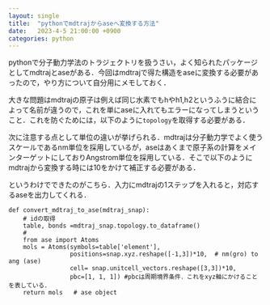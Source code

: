 ```yaml
---
layout: single
title:  "pythonでmdtrajからaseへ変換する方法"
date:   2023-4-5 21:00:00 +0900
categories: python
---
```


pythonで分子動力学法のトラジェクトリを扱うさい，よく知られたパッケージとしてmdtrajとaseがある．今回はmdtrajで得た構造をaseに変換する必要があったので，やり方について自分用にメモしておく．

大きな問題はmdtrajの原子は例えば同じ水素でもhやh1,h2というふうに結合によって名前が違うので，これを単にaseに入れてもエラーになってしまうということ．これを防ぐためには，以下のように`topology`を取得する必要がある．

次に注意する点として単位の違いが挙げられる．mdtrajは分子動力学でよく使うスケールであるnm単位を採用しているが，aseはあくまで原子系の計算をメインターゲットにしておりAngstrom単位を採用している．そこで以下のようにmdtrajから変換する時には10をかけて補正する必要がある．

というわけでできたのがこちら．入力にmdtrajの1ステップを入れると，対応するaseを出力してくれる．

```
def convert_mdtraj_to_ase(mdtraj_snap):
    # idの取得
    table, bonds =mdtraj_snap.topology.to_dataframe()
    #
    from ase import Atoms 
    mols = Atoms(symbols=table['element'],
                 positions=snap.xyz.reshape([-1,3])*10,  # nm(gro) to ang (ase)
                 cell= snap.unitcell_vectors.reshape([3,3])*10,
                 pbc=[1, 1, 1]) #pbcは周期境界条件．これをxyz軸にかけることを表している．
    return mols   # ase object
```
